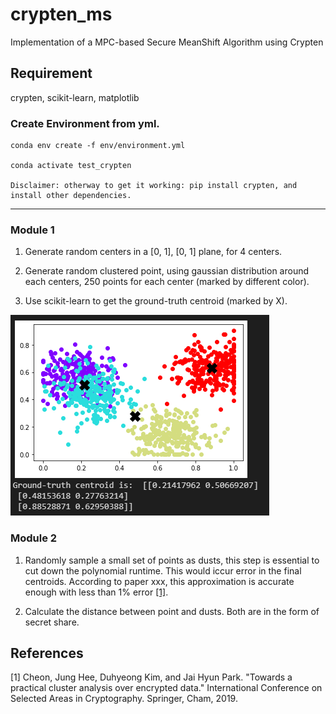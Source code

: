 # crypten_ms
Implementation of a MPC-based Secure MeanShift Algorithm using Crypten


## Requirement
crypten, scikit-learn, matplotlib

### Create Environment from yml. 

    conda env create -f env/environment.yml

    conda activate test_crypten

    Disclaimer: otherway to get it working: pip install crypten, and install other dependencies.

***

### Module 1

1. Generate random centers in a [0, 1], [0, 1] plane, for 4 centers.

2. Generate random clustered point, using gaussian distribution around each centers, 250 points for each center (marked by different color).

3. Use scikit-learn to get the ground-truth centroid (marked by X).

![Example of Module 1](images/fig_generate.PNG)

### Module 2

1. Randomly sample a small set of points as dusts, this step is essential to cut down the polynomial runtime. This would iccur error in the final centroids. According to paper xxx, this approximation is accurate enough with less than 1% error [[1]](#1).

2. Calculate the distance between point and dusts. Both are in the form of secret share.

## References
<a id="1">[1]</a> 
Cheon, Jung Hee, Duhyeong Kim, and Jai Hyun Park. "Towards a practical cluster analysis over encrypted data." International Conference on Selected Areas in Cryptography. Springer, Cham, 2019.